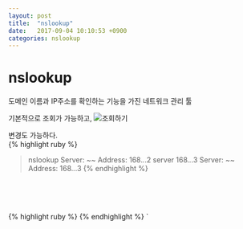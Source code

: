 ```yaml
---
layout: post
title:  "nslookup"
date:   2017-09-04 10:10:53 +0900
categories: nslookup
---
```


# nslookup  

도메인 이름과 IP주소를 확인하는 기능을 가진 네트워크 관리 툴  

기본적으로 조회가 가능하고,
![조회하기](https://github.com/sungyoungKwon85/sungyoungKwon85.github.io/blob/master/images/nslookup_select.png?raw=true)


변경도 가능하다.  
{% highlight ruby %}
> nslookup
Server: ~~
Address: 168.*.*.2
> server 168.*.*.3
Server: ~~
Address: 168.*.*.3
{% endhighlight %}



<br><br><br>

{% highlight ruby %}
{% endhighlight %}
`
